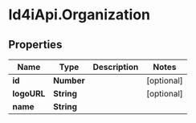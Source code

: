 # Id4iApi.Organization

## Properties
Name | Type | Description | Notes
------------ | ------------- | ------------- | -------------
**id** | **Number** |  | [optional] 
**logoURL** | **String** |  | [optional] 
**name** | **String** |  | 



